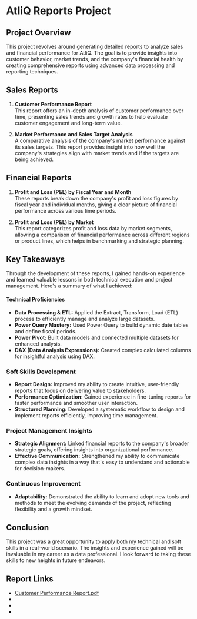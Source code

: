 # AtliQ Reports Project

## Project Overview

This project revolves around generating detailed reports to analyze sales and financial performance for AtliQ. The goal is to provide insights into customer behavior, market trends, and the company's financial health by creating comprehensive reports using advanced data processing and reporting techniques.

## Sales Reports

1. **Customer Performance Report**  
   This report offers an in-depth analysis of customer performance over time, presenting sales trends and growth rates to help evaluate customer engagement and long-term value.

2. **Market Performance and Sales Target Analysis**  
   A comparative analysis of the company's market performance against its sales targets. This report provides insight into how well the company's strategies align with market trends and if the targets are being achieved.

## Financial Reports

1. **Profit and Loss (P&L) by Fiscal Year and Month**  
   These reports break down the company's profit and loss figures by fiscal year and individual months, giving a clear picture of financial performance across various time periods.

2. **Profit and Loss (P&L) by Market**  
   This report categorizes profit and loss data by market segments, allowing a comparison of financial performance across different regions or product lines, which helps in benchmarking and strategic planning.

## Key Takeaways

Through the development of these reports, I gained hands-on experience and learned valuable lessons in both technical execution and project management. Here's a summary of what I achieved:

#### Technical Proficiencies

- **Data Processing & ETL:** Applied the Extract, Transform, Load (ETL) process to efficiently manage and analyze large datasets.
- **Power Query Mastery:** Used Power Query to build dynamic date tables and define fiscal periods.
- **Power Pivot:** Built data models and connected multiple datasets for enhanced analysis.
- **DAX (Data Analysis Expressions):** Created complex calculated columns for insightful analysis using DAX.

### Soft Skills Development

- **Report Design:** Improved my ability to create intuitive, user-friendly reports that focus on delivering value to stakeholders.
- **Performance Optimization:** Gained experience in fine-tuning reports for faster performance and smoother user interaction.
- **Structured Planning:** Developed a systematic workflow to design and implement reports efficiently, improving time management.

### Project Management Insights

- **Strategic Alignment:** Linked financial reports to the company's broader strategic goals, offering insights into organizational performance.
- **Effective Communication:** Strengthened my ability to communicate complex data insights in a way that's easy to understand and actionable for decision-makers.

### Continuous Improvement

- **Adaptability:** Demonstrated the ability to learn and adopt new tools and methods to meet the evolving demands of the project, reflecting flexibility and a growth mindset.

## Conclusion

This project was a great opportunity to apply both my technical and soft skills in a real-world scenario. The insights and experience gained will be invaluable in my career as a data professional. I look forward to taking these skills to new heights in future endeavors.

## Report Links

- [Customer Performance Report.pdf](https://github.com/shubhamprasad07/Excel-AtliQ-Reports/blob/main/Customer%20Performance%20Report.pdf)
- []()
- []()
- []()
